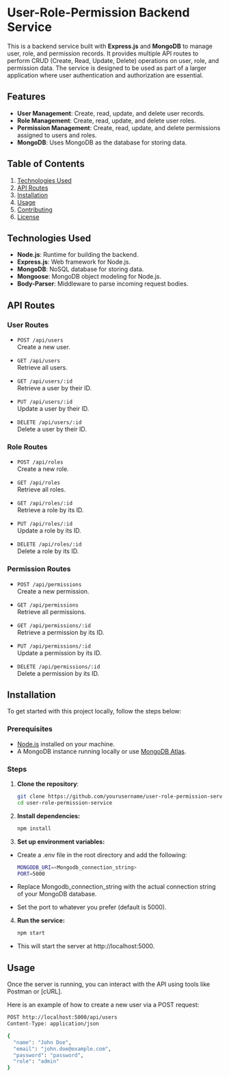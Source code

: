 # User-Role-Permission Backend Service

This is a backend service built with **Express.js** and **MongoDB** to manage user, role, and permission records. It provides multiple API routes to perform CRUD (Create, Read, Update, Delete) operations on user, role, and permission data. The service is designed to be used as part of a larger application where user authentication and authorization are essential.

## Features

- **User Management**: Create, read, update, and delete user records.
- **Role Management**: Create, read, update, and delete user roles.
- **Permission Management**: Create, read, update, and delete permissions assigned to users and roles.
- **MongoDB**: Uses MongoDB as the database for storing data.

## Table of Contents

1. [Technologies Used](#technologies-used)
2. [API Routes](#api-routes)
3. [Installation](#installation)
4. [Usage](#usage)
5. [Contributing](#contributing)
6. [License](#license)

## Technologies Used

- **Node.js**: Runtime for building the backend.
- **Express.js**: Web framework for Node.js.
- **MongoDB**: NoSQL database for storing data.
- **Mongoose**: MongoDB object modeling for Node.js.
- **Body-Parser**: Middleware to parse incoming request bodies.

## API Routes

### User Routes

- `POST /api/users`  
  Create a new user.

- `GET /api/users`  
  Retrieve all users.

- `GET /api/users/:id`  
  Retrieve a user by their ID.

- `PUT /api/users/:id`  
  Update a user by their ID.

- `DELETE /api/users/:id`  
  Delete a user by their ID.

### Role Routes

- `POST /api/roles`  
  Create a new role.

- `GET /api/roles`  
  Retrieve all roles.

- `GET /api/roles/:id`  
  Retrieve a role by its ID.

- `PUT /api/roles/:id`  
  Update a role by its ID.

- `DELETE /api/roles/:id`  
  Delete a role by its ID.

### Permission Routes

- `POST /api/permissions`  
  Create a new permission.

- `GET /api/permissions`  
  Retrieve all permissions.

- `GET /api/permissions/:id`  
  Retrieve a permission by its ID.

- `PUT /api/permissions/:id`  
  Update a permission by its ID.

- `DELETE /api/permissions/:id`  
  Delete a permission by its ID.

## Installation

To get started with this project locally, follow the steps below:

### Prerequisites

- [Node.js](https://nodejs.org/) installed on your machine.
- A MongoDB instance running locally or use [MongoDB Atlas](https://www.mongodb.com/cloud/atlas).

### Steps

1. **Clone the repository**:

   ```bash
   git clone https://github.com/yourusername/user-role-permission-service.git
   cd user-role-permission-service
   ```

2. **Install dependencies:**

    ```bash
    npm install
    ```

3. **Set up environment variables:**

- Create a .env file in the root directory and add the following:

    ```bash
    MONGODB_URI=<Mongodb_connection_string>
    PORT=5000
    ```

- Replace Mongodb_connection_string with the actual connection string of your MongoDB database.
- Set the port to whatever you prefer (default is 5000).

4. **Run the service:**

    ```bash
    npm start
    ```

- This will start the server at http://localhost:5000.

## Usage

Once the server is running, you can interact with the API using tools like Postman or [cURL].

Here is an example of how to create a new user via a POST request:

```bash
POST http://localhost:5000/api/users
Content-Type: application/json

{
  "name": "John Doe",
  "email": "john.doe@example.com",
  "password": "password",
  "role": "admin"
}
```
